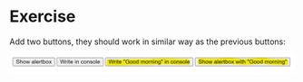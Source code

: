 # Exercise

Add  two buttons, they should work in similar way as the previous buttons:

![](screenshot.png)